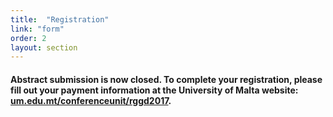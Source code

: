 ```yaml
---
title:  "Registration"
link: "form"
order: 2
layout: section
---
```


#### Abstract submission is now closed. To complete your registration, please fill out your payment information at the University of Malta website: [um.edu.mt/conferenceunit/rggd2017](https://www.um.edu.mt/conferenceunit/rggd2017).
